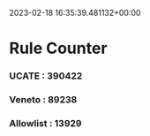 2023-02-18 16:35:39.481132+00:00
# Rule Counter 
 ### UCATE : 390422

 ### Veneto : 89238

 ### Allowlist : 13929